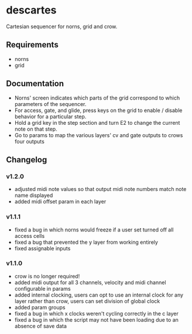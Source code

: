 # descartes
Cartesian sequencer for norns, grid and crow. 

## Requirements
- norns
- grid

## Documentation
- Norns' screen indicates which parts of the grid correspond to which parameters of the sequencer.
- For access, gate, and glide, press keys on the grid to enable / disable behavior for a particular step.
- Hold a grid key in the step section and turn E2 to change the current note on that step.
- Go to params to map the various layers' cv and gate outputs to crows four outputs

## Changelog

### v1.2.0
- adjusted midi note values so that output midi note numbers match note name displayed
- added midi offset param in each layer

### v1.1.1
- fixed a bug in which norns would freeze if a user set turned off all access cells
- fixed a bug that prevented the y layer from working entirely
- fixed assignable inputs

### v1.1.0
- crow is no longer required!
- added midi output for all 3 channels, velocity and midi channel configurable in params
- added internal clocking, users can opt to use an internal clock for any layer rather than crow, users can set division of global clock
- added param groups
- fixed a bug in which x clocks weren't cycling correctly in the c layer
- fixed a bug in which the script may not have been loading due to an absence of save data
